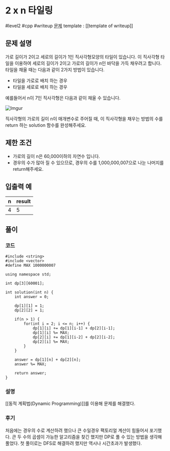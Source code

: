 # 2 x n 타일링

#level2 #cpp #writeup
[문제](https://school.programmers.co.kr/learn/courses/30/lessons/12900)
template : [[template of writeup]]

## 문제 설명

가로 길이가 2이고 세로의 길이가 1인 직사각형모양의 타일이 있습니다. 이 직사각형 타일을 이용하여 세로의 길이가 2이고 가로의 길이가 n인 바닥을 가득 채우려고 합니다. 타일을 채울 때는 다음과 같이 2가지 방법이 있습니다.

- 타일을 가로로 배치 하는 경우
- 타일을 세로로 배치 하는 경우

예를들어서 n이 7인 직사각형은 다음과 같이 채울 수 있습니다.

![Imgur](https://i.imgur.com/29ANX0f.png)

직사각형의 가로의 길이 n이 매개변수로 주어질 때, 이 직사각형을 채우는 방법의 수를 return 하는 solution 함수를 완성해주세요.

## 제한 조건

- 가로의 길이 n은 60,000이하의 자연수 입니다.
- 경우의 수가 많아 질 수 있으므로, 경우의 수를 1,000,000,007으로 나눈 나머지를 return해주세요.

## 입출력 예

| n   | result  |
| --- | ------- |
| 4   | 5 |

## 풀이

### 코드

```
#include <string>
#include <vector>
#define MAX 1000000007

using namespace std;

int dp[3][60001];

int solution(int n) {
    int answer = 0;
    
    dp[1][1] = 1;
    dp[2][2] = 1;
    
    if(n > 1) {
        for(int i = 2; i <= n; i++) {
            dp[1][i] += dp[1][i-1] + dp[2][i-1];
            dp[1][i] %= MAX;
            dp[2][i] += dp[1][i-2] + dp[2][i-2];
            dp[2][i] %= MAX;
        }
    } 
    
    answer = dp[1][n] + dp[2][n];
    answer %= MAX;
    
    return answer;
}
```

### 설명

[[동적 계획법(Dynamic Programming)]]를 이용해 문제를 해결했다.

### 후기

처음에는 경우의 수로 계산하려 했으나 큰 수일경우 팩토리얼 계산이 힘들어서 포기했다. 큰 두 수의 곱셈이 가능한 알고리즘을 찾긴 했지만 DP로 풀 수 있는 방법을 생각해 풀었다. 첫 풀이로는 DFS로 해결하려 했지만 역시나 시간초과가 발생했다.
